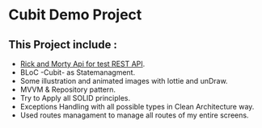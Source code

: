 # Cubit Demo Project

## This Project include : 
 - [Rick and Morty Api for test REST API](https://rickandmortyapi.com/documentation/).
 - BLoC -Cubit- as Statemanagment.
 - Some illustration and animated images with lottie and unDraw.
 - MVVM & Repository pattern.
 - Try to Apply all SOLID principles.
 - Exceptions Handling with all possible types in Clean Architecture way.
 - Used routes managament to manage all routes of my entire screens.
